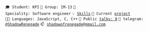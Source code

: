 <code>🎓 Student: KPI</code>
<code>🎪 Group: IM-13</code>
<code>👷 Speciality: Software engineer</code>
<code>💡 [Skills](SKILLS.md)</code>
<code>🧻 Current [project](https://github.com/gonnagetbetter/deliveryCrab)</code><br>
<code>🧑‍💻 Languages: JavaScript, C, C++</code>
<code>📢 Public [talks: 0](TALKS.md)</code>
<code>💬 telegram: [@ShadowRenegade](https://telegram.me/your-nikname)</code>
<code>📫 [shadowofrenegade@gmail.com](mailto:your-email)</code>
